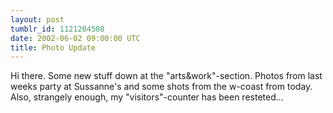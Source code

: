 ```yaml
---
layout: post
tumblr_id: 1121204508  
date: 2002-06-02 09:00:00 UTC
title: Photo Update
---
```


Hi there. Some new stuff down at the "arts&work"-section. Photos from last weeks party at Sussanne's and some shots from the w-coast from today. Also, strangely enough, my "visitors"-counter has been resteted...
